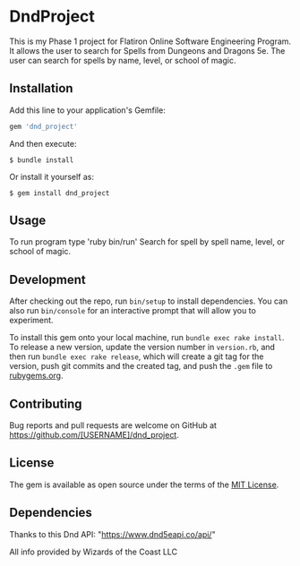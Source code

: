 # DndProject

This is my Phase 1 project for Flatiron Online Software Engineering Program. It allows the user to search for Spells from Dungeons and Dragons 5e. The user can search for spells by name, level, or school of magic. 

## Installation

Add this line to your application's Gemfile:

```ruby
gem 'dnd_project'
```

And then execute:

    $ bundle install

Or install it yourself as:

    $ gem install dnd_project

## Usage

To run program type 'ruby bin/run'
Search for spell by spell name, level, or school of magic.

## Development

After checking out the repo, run `bin/setup` to install dependencies. You can also run `bin/console` for an interactive prompt that will allow you to experiment.

To install this gem onto your local machine, run `bundle exec rake install`. To release a new version, update the version number in `version.rb`, and then run `bundle exec rake release`, which will create a git tag for the version, push git commits and the created tag, and push the `.gem` file to [rubygems.org](https://rubygems.org).

## Contributing

Bug reports and pull requests are welcome on GitHub at https://github.com/[USERNAME]/dnd_project.

## License

The gem is available as open source under the terms of the [MIT License](https://opensource.org/licenses/MIT).

## Dependencies

Thanks to this Dnd API: "https://www.dnd5eapi.co/api/"

All info provided by Wizards of the Coast LLC
